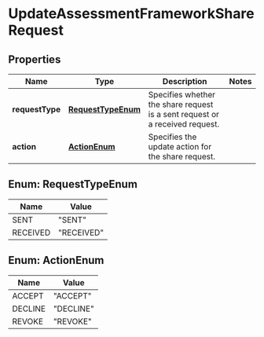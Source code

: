 

# UpdateAssessmentFrameworkShareRequest


## Properties

| Name | Type | Description | Notes |
|------------ | ------------- | ------------- | -------------|
|**requestType** | [**RequestTypeEnum**](#RequestTypeEnum) | Specifies whether the share request is a sent request or a received request. |  |
|**action** | [**ActionEnum**](#ActionEnum) | Specifies the update action for the share request. |  |



## Enum: RequestTypeEnum

| Name | Value |
|---- | -----|
| SENT | &quot;SENT&quot; |
| RECEIVED | &quot;RECEIVED&quot; |



## Enum: ActionEnum

| Name | Value |
|---- | -----|
| ACCEPT | &quot;ACCEPT&quot; |
| DECLINE | &quot;DECLINE&quot; |
| REVOKE | &quot;REVOKE&quot; |



